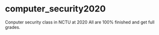 # computer_security2020
Conputer security class in NCTU at 2020
All are 100% finished and get full grades.
